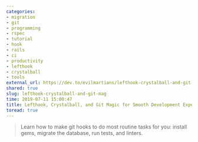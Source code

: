```yaml
---
categories:
- migration
- git
- programming
- rspec
- tutorial
- hook
- rails
- ci
- productivity
- lefthook
- crystalball
- tools
external_url: https://dev.to/evilmartians/lefthook-crystalball-and-git-magic-for-smooth-development-experience-33mc
shared: true
slug: lefthook-crystalball-and-git-mag
time: 2019-07-11 15:00:47
title: Lefthook, Crystalball, and Git Magic for Smooth Development Experience
toread: true
---
```


> Learn how to make git hooks to do most routine tasks for you: install gems, migrate the database, run tests, and linters.
